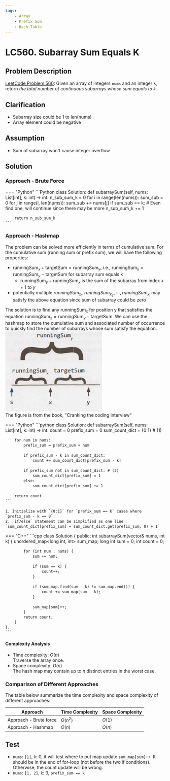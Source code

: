 ```yaml
---
tags:
    - Array
    - Prefix Sum
    - Hash Table
---
```


# LC560. Subarray Sum Equals K
## Problem Description
[LeetCode Problem 560](https://leetcode.com/problems/subarray-sum-equals-k/): Given an array of integers `nums` and an integer `k`, return _the total number of continuous subarrays whose sum equals to `k`_.

## Clarification
- Subarray size could be 1 to len(nums)
- Array element could be negative

## Assumption
- Sum of subarray won't cause integer overflow

## Solution
### Approach - Brute Force

=== "Python"
    ```Python
    class Solution:
    def subarraySum(self, nums: List[int], k: int) -> int:
        n_sub_sum_k = 0
        for i in range(len(nums)):
            sum_sub = 0
            for j in range(i, len(nums)):
                sum_sub += nums[j]
                if sum_sub == k:
                    # Even find one, will continue since there may be more
                    n_sub_sum_k += 1

        return n_sub_sum_k
    ```

### Approach - Hashmap
The problem can be solved more efficiently in terms of cumulative sum. For the cumulative sum (running sum or prefix sum), we will have the following properties:

- $\text{runningSum}_x + \text{targetSum} = \text{runningSum}_y$, i.e., $\text{runningSum}_x = \text{runningSum}_y - \text{targetSum}$ for subarray sum equals k
	- $\text{runningSum}_y - \text{runningSum}_x$ is the sum of the subarray from index $x+1$ to $y$
- potentially multiple $runningSum_{x_1}, runningSum_{x_2}, \cdots, runningSum_{x_i}$ may satisfy the above equation since sum of subarray could be zero

The solution is to find any $\text{runningSum}_x$ for position y that satisfies the equation $\text{runningSum}_x = \text{runningSum}_y - \text{targetSum}$. We can use the hashmap to store the cumulative sum and associated number of occurrence to quickly find the number of subarrays whose sum satisfy the equation.  
![](assets/lc0560_target_sum.png)  
The figure is from the book, "Cranking the coding interview" 

=== "Python"
    ```python
    class Solution:
    def subarraySum(self, nums: List[int], k: int) -> int:
        count = 0
        prefix_sum = 0
        sum_count_dict = {0:1} # (1)

        for num in nums:
            prefix_sum = prefix_sum + num

            if prefix_sum - k in sum_count_dict:
                count += sum_count_dict[prefix_sum - k]

            if prefix_sum not in sum_count_dict: # (2)
                sum_count_dict[prefix_sum] = 1
            else:
                sum_count_dict[prefix_sum] += 1

        return count
    ```

    1. Initialize with `{0:1}` for `prefix_sum == k` cases where `prefix_sum - k == 0`
    2. `if/else` statement can be simplified as one line `sum_count_dict[prefix_sum] = sum_count_dict.get(prefix_sum, 0) + 1`

=== "C++"
    ```cpp
    class Solution {
    public:
        int subarraySum(vector<int>& nums, int k) {
            unordered_map<long int, int> sum_map;
            long int sum = 0;
            int count = 0;

            for (int num : nums) {
                sum += num;

                if (sum == k) {
                    count++;
                }

                if (sum_map.find(sum - k) != sum_map.end()) {
                    count += sum_map[sum - k];
                }

                sum_map[sum]++;
            }
            return count;
        }
    };
    ```

#### Complexity Analysis
* Time complexity: $O(n)$  
	Traverse the array once.  
* Space complexity: $O(n)$  
	The hash map may contain up to $n$ distinct entries in the worst case.

### Comparison of Different Approaches
The table below summarize the time complexity and space complexity of different approaches:

Approach 	 | Time Complexity 	| Space Complexity  
------------ | --------------- 	| ----------------
Approach - Brute force |  $O(n^2)$ 	   	   	| $O(1)$  
Approach - Hashmap |  $O(n)$      		| $O(n)$

## Test
- `nums`: `[1]`, `k`: 0, it will test where to put map update `sum_map[sum]++`. It should be in the end of for-loop (not before the two if conditions). Otherwise, the count update will be wrong.
- `nums`: `[1, 2]`, `k`: 3, `prefix_sum == k`